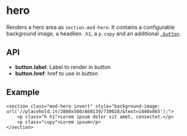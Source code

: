 # hero

Renders a hero area as `section.mod-hero`. It contains a configurable background image, a headlien `.h1`, a `p.copy` and an additional [`.button`](../element_button/).

## API

* **button.label**: Label to render in button
* **button.href**: href to use in button

## Example

```
<section class="mod-hero invert" style="background-image: url('//placehold.it/2880x560/A60139/730028/&text=1440x865');">
	<p class="h h1">Lorem ipsum dolor sit amet, consectet.</p>
	<p class="copy">Lorem ipsum</p>
</section>
```
